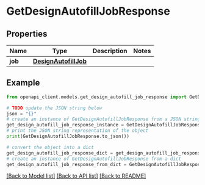 # GetDesignAutofillJobResponse


## Properties

Name | Type | Description | Notes
------------ | ------------- | ------------- | -------------
**job** | [**DesignAutofillJob**](DesignAutofillJob.md) |  | 

## Example

```python
from openapi_client.models.get_design_autofill_job_response import GetDesignAutofillJobResponse

# TODO update the JSON string below
json = "{}"
# create an instance of GetDesignAutofillJobResponse from a JSON string
get_design_autofill_job_response_instance = GetDesignAutofillJobResponse.from_json(json)
# print the JSON string representation of the object
print(GetDesignAutofillJobResponse.to_json())

# convert the object into a dict
get_design_autofill_job_response_dict = get_design_autofill_job_response_instance.to_dict()
# create an instance of GetDesignAutofillJobResponse from a dict
get_design_autofill_job_response_from_dict = GetDesignAutofillJobResponse.from_dict(get_design_autofill_job_response_dict)
```
[[Back to Model list]](../README.md#documentation-for-models) [[Back to API list]](../README.md#documentation-for-api-endpoints) [[Back to README]](../README.md)


